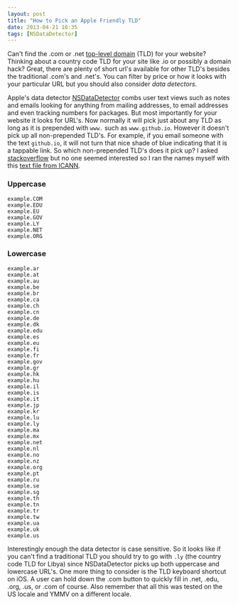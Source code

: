 ```yaml
---
layout: post
title: "How to Pick an Apple Friendly TLD"
date: 2013-04-21 16:35
tags: [NSDataDetector]
---
```


Can't find the .com or .net [top-level domain][4] (TLD) for your website? Thinking about a country code TLD for your site like .io or possibly a domain hack? Great, there are plenty of short url's available for other TLD's besides the traditional .com's and .net's. You can filter by price or how it looks with your particular URL but you should also consider *data detectors*.

Apple's data detector [NSDataDetector][3] combs user text views such as notes and emails looking for anything from mailing addresses, to email addresses and even tracking numbers for packages. But most importantly for your website it looks for URL's. Now normally it will pick just about any TLD as long as it is prepended with `www.` such as `www.github.io`. However it doesn't pick up all non-prepended TLD's. For example, if you email someone with the text `github.io`, it will not turn that nice shade of blue indicating that it is a tappable link. So which non-prepended TLD's does it pick up? I asked [stackoverflow][1] but no one seemed interested so I ran the names myself with this [text file from ICANN][2].

### Uppercase

    example.COM
    example.EDU
    example.EU
    example.GOV
    example.LY
    example.NET
    example.ORG

### Lowercase

    example.ar
    example.at
    example.au
    example.be
    example.br
    example.ca
    example.ch
    example.cn
    example.de
    example.dk
    example.edu
    example.es
    example.eu
    example.fi
    example.fr
    example.gov
    example.gr
    example.hk
    example.hu
    example.il
    example.is
    example.it
    example.jp
    example.kr
    example.lu
    example.ly
    example.ma
    example.mx
    example.net
    example.nl
    example.no
    example.nz
    example.org
    example.pt
    example.ru
    example.se
    example.sg
    example.th
    example.tn
    example.tr
    example.tw
    example.ua
    example.uk
    example.us

Interestingly enough the data detector is case sensitive. So it looks like if you can't find a traditional TLD you should try to go with `.ly` (the country code TLD for Libya) since NSDataDetector picks up both uppercase and lowercase URL's. One more thing to consider is the TLD keyboard shortcut on iOS. A user can hold down the .com button to quickly fill in .net, .edu, .org, .us, or .com of course. Also remember that all this was tested on the US locale and YMMV on a different locale.

[1]: http://stackoverflow.com/q/16088329/142358
[2]: http://data.iana.org/TLD/tlds-alpha-by-domain.txt
[3]: https://developer.apple.com/library/mac/#documentation/Foundation/Reference/NSDataDetector_Class/Reference/Reference.html
[4]: http://en.wikipedia.org/wiki/Top-level_domain
